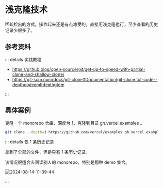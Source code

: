 # 浅克隆技术

稀疏检出的方式，操作起来还是有点难受的。直接用浅克隆也行，至少查看的历史记录少很多了。

## 参考资料

::: details 实践教程

- https://github.blog/open-source/git/get-up-to-speed-with-partial-clone-and-shallow-clone/
- https://git-scm.com/docs/git-clone#Documentation/git-clone.txt-code--depthcodeemltdepthgtem

:::

## 具体案例

克隆一个 monorepo 仓库，深度为 1，克隆到目录 gh.vercel.examples 。

```bash
git clone --depth=1 https://github.com/vercel/examples gh.vercel.examples
```

::: details 仅 1 条历史记录

拿到了全部的文件，但是只有 1 条历史记录。

该情况很适合去阅读别人的 monorepo，特别是那种 demo 集合。

![2024-08-14-11-39-44](https://cdn.jsdelivr.net/gh/ruan-cat/img-store/img/2024-08-14-11-39-44.png)

:::
